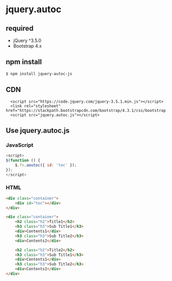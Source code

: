 # jquery.autoc
## required
- jQuery ^3.5.0
- Bootstrap 4.x

## npm install
```bash
$ npm install jquery-autoc-js
```

## CDN
```
  <script src="https://code.jquery.com/jquery-3.5.1.min.js"></script>
  <link rel="stylesheet" href="https://stackpath.bootstrapcdn.com/bootstrap/4.3.1/css/bootstrap.min.css">
  <script src="jquery.autoc.js"></script>
```

## Use jquery.autoc.js
### JavaScript
```javascript
<script>
$(function () {
    $.fn.aoutoc({ id: 'toc' });
});
</script>
```

### HTML
```html
<div class="container">
    <div id="toc"></div>
</div>

<div class="container">
    <h2 class="h2">Title1</h2>
    <h3 class="h3">Sub Title1</h3>
    <div>Contents1</div>
    <h3 class="h3">Sub Title2</h3>
    <div>Contents2</div>

    <h2 class="h2">Title2</h2>
    <h3 class="h3">Sub Title1</h3>
    <div>Contents1</div>
    <h3 class="h3">Sub Title2</h3>
    <div>Contents2</div>
</div>
```
